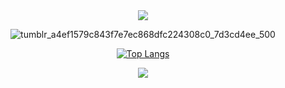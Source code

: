 <div align="center">
  <img src="https://capsule-render.vercel.app/api?type=waving&color=000000&height=150&section=header&text=An%20aspiring%20game%20developer&fontSize=50&fontColor=ffffff" />
  
  ![tumblr_a4ef1579c843f7e7ec868dfc224308c0_7d3cd4ee_500](https://github.com/truemanburbank/truemanburbank/assets/71928366/250a5621-fed4-4f87-83a2-5229d376ccf2)
  
  [![Top Langs](https://github-readme-stats.vercel.app/api/top-langs/?username=truemanburbank&layout=compact&langs_count=3)](https://github.com/anuraghazra/github-readme-stats)

  <img src="https://capsule-render.vercel.app/api?type=waving&color=00000&height=150&section=footer&" />
</div>

